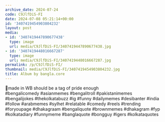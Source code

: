 ```yaml
---
archive_date: 2024-07-24
code: C9JlfDiS-FI
date: 2024-07-08 05:21:14+00:00
id: '3407419454903804232'
layout: post
media:
- id: '3407419447890677438'
  type: image
  url: media/C9JlfDiS-FI/3407419447890677438.jpg
- id: '3407419448016667287'
  type: image
  url: media/C9JlfDiS-FI/3407419448016667287.jpg
permalink: /p/C9JlfDiS-FI/
thumbnail: media/C9JlfDiS-FI/3407419454903804232.jpg
title: Album by bangla.core
---
```


🦷made in WB should be a tag of pride enough   
#bengalicomedy #asianmemes #bengalitroll #pakistanimemes #bengalijokes #thekolkatabuzz #ig #funny #dailymemes #desibanter #india #follow #arabmemes #sylhet #relatable #comedy #reels #trending #foryoupage #dhakagraam #bengaliquote #brownmemes #dhakagram #fyp #kolkatadiary #funnymeme #banglaquote #bongguy #igers #kolkataquotes